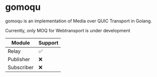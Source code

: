 # gomoqu  
gomoqu is an implementation of Media over QUIC Transport in Golang.

Currently, only MOQ for Webtransport is under development

| Module     | Support            |
| ---------- | ------------------ |
| Relay      | :white_check_mark: |
| Publisher  | :x:                |
| Subscriber | :x:                |